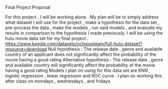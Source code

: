 Final Project Proposal 

For this project , I will be working alone .
My plan will be to simply address what dataset I will use for the project , make a hypothesis for the data set , pre-process the data ,  make the models , run said models , and evaluate my results in comparison to the hypothesis I made previously.
I will be using the hulu movie data set for my final project .
https://www.kaggle.com/datasets/octopusteam/full-hulu-dataset?resource=download
Null hypothesis : The release date , genre  and available country of an applicant does not significantly affect the probability of the movie having a good rating
Alternative hypothesis : The release date , genre  and available country will significantly affect the probability of the movie having a good rating 
Models I plan on using for this data set are KNN , logistic regression , linear regression and ROC curve .
I plan on working this after class on mondays , wednesdays , and fridays.
